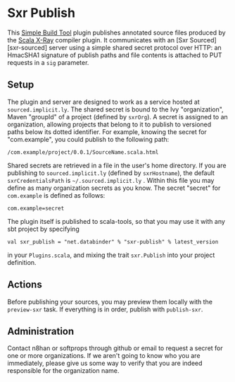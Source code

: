 Sxr Publish
===========

This [Simple Build Tool][sbt] plugin publishes annotated source files produced by the [Scala X-Ray][sxr] compiler plugin. It communicates with an  [Sxr Sourced][sxr-sourced] server using a simple shared secret protocol over HTTP: an HmacSHA1 signature of publish paths and file contents is attached to PUT requests in a `sig` parameter.

[sbt]: http://code.google.com/p/simple-build-tool/
[sxr]: http://github.com/harrah/browse
[sxr-soucred]: http://github.com/softprops/sxr-sourced

Setup
-----

The plugin and server are designed to work as a service hosted at `sourced.implicit.ly`. The shared secret is bound to the Ivy "organization", Maven "groupId" of a project (defined by `sxrOrg`). A secret is assigned to an organization, allowing projects that belong to it to publish to versioned paths below its dotted identifier. For example, knowing the secret for "com.example", you could publish to the following path:

    /com.example/project/0.0.1/SourceName.scala.html

Shared secrets are retrieved in a file in the user's home directory. If you are publishing to `sourced.implicit.ly` (defined by `sxrHostname`), the default `sxrCredentialsPath` is `~/.sourced.implicit.ly` . Within this file you may define as many organization secrets as you know. The secret "secret" for `com.example` is defined as follows:

    com.example=secret

The plugin itself is published to scala-tools, so that you may use it with any sbt project by specifying


    val sxr_publish = "net.databinder" % "sxr-publish" % latest_version

in your `Plugins.scala`, and mixing the trait `sxr.Publish` into your project definition.

Actions
-------

Before publishing your sources, you may preview them locally with the `preview-sxr` task. If everything is in order, publish with `publish-sxr`.

Administration
--------------

Contact n8han or softprops through github or email to request a secret for one or more organizations. If we aren't going to know who you are immediately, please give us some way to verify that you are indeed responsible for the organization name.